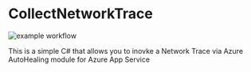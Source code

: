 # CollectNetworkTrace

![example workflow](https://github.com/puneet-gupta/CollectNetworkTrace/actions/workflows/main.yml/badge.svg)

This is a simple C# that allows you to inovke a Network Trace via Azure AutoHealing module for Azure App Service
